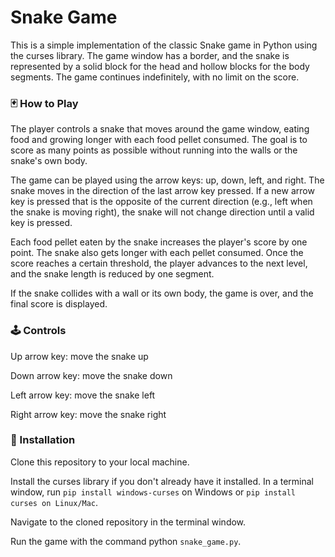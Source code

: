 # Snake Game
This is a simple implementation of the classic Snake game in Python using the curses library. The game window has a border, and the snake is represented by a solid block for the head and hollow blocks for the body segments. The game continues indefinitely, with no limit on the score.

### 🃏 How to Play
The player controls a snake that moves around the game window, eating food and growing longer with each food pellet consumed. The goal is to score as many points as possible without running into the walls or the snake's own body.

The game can be played using the arrow keys: up, down, left, and right. The snake moves in the direction of the last arrow key pressed. If a new arrow key is pressed that is the opposite of the current direction (e.g., left when the snake is moving right), the snake will not change direction until a valid key is pressed.

Each food pellet eaten by the snake increases the player's score by one point. The snake also gets longer with each pellet consumed. Once the score reaches a certain threshold, the player advances to the next level, and the snake length is reduced by one segment.

If the snake collides with a wall or its own body, the game is over, and the final score is displayed.

### 🕹️ Controls

Up arrow key: move the snake up

Down arrow key: move the snake down

Left arrow key: move the snake left

Right arrow key: move the snake right

### 💾 Installation

Clone this repository to your local machine.

Install the curses library if you don't already have it installed. In a terminal window, run `pip install windows-curses` on Windows or `pip install curses on Linux/Mac`.

Navigate to the cloned repository in the terminal window.

Run the game with the command python `snake_game.py`.